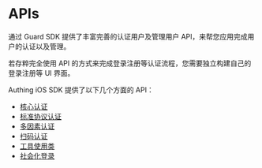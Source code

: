 # APIs

<LastUpdated/>

通过 Guard SDK 提供了丰富完善的认证用户及管理用户 API，来帮您应用完成用户的认证以及管理。

若存粹完全使用 API 的方式来完成登录注册等认证流程，您需要独立构建自己的登录注册等 UI 界面。

Authing iOS SDK 提供了以下几个方面的 API：

- [核心认证](./authentication/README.md)
- [标准协议认证](./protocol/README.md)
- [多因素认证](./mfa/README.md)
- [扫码认证](./scan/README.md)
- [工具使用类](./util/README.md)
- [社会化登录](./social)
